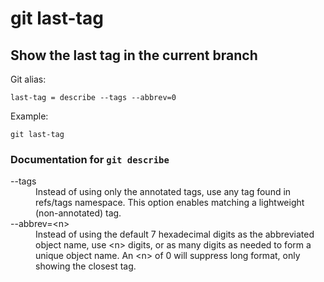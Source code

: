 # git last-tag

## Show the last tag in the current branch

Git alias:

```git
last-tag = describe --tags --abbrev=0
```

Example:

```shell
git last-tag
```


### Documentation for `git describe`

<dl>
<dt>--tags</dt>
<dd>Instead of using only the annotated tags, use any tag found in refs/tags namespace. This option enables matching a lightweight (non-annotated) tag.</dd>
<dt>--abbrev=&lt;n&gt;</dt>
<dd>Instead of using the default 7 hexadecimal digits as the abbreviated object name, use &lt;n&gt; digits, or as many digits as needed to form a unique object name. An &lt;n&gt; of 0 will suppress long format, only showing the closest tag.</dd>
</dl>
